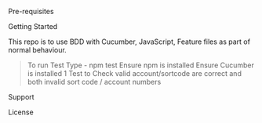 Pre-requisites

Getting Started

This repo is to use BDD with Cucumber, JavaScript, Feature files as part of normal behaviour. 

> To run Test Type - npm test
> Ensure npm is installed
> Ensure Cucumber is installed
> 1 Test to Check valid account/sortcode are correct and both invalid sort code  / account numbers 

Support



License



